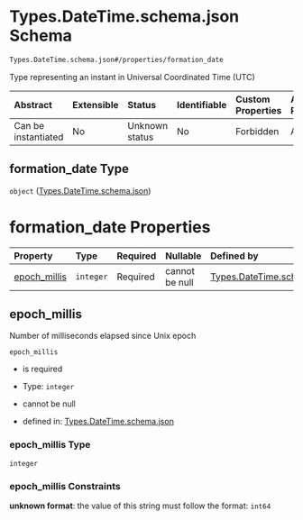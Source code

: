 # Types.DateTime.schema.json Schema

```txt
Types.DateTime.schema.json#/properties/formation_date
```

Type representing an instant in Universal Coordinated Time (UTC)

| Abstract            | Extensible | Status         | Identifiable | Custom Properties | Additional Properties | Access Restrictions | Defined In                                                                  |
| :------------------ | :--------- | :------------- | :----------- | :---------------- | :-------------------- | :------------------ | :-------------------------------------------------------------------------- |
| Can be instantiated | No         | Unknown status | No           | Forbidden         | Allowed               | none                | [Issuer.schema.json*](../objects/Issuer.schema.json "open original schema") |

## formation_date Type

`object` ([Types.DateTime.schema.json](issuer-properties-typesdatetimeschemajson.md))

# formation_date Properties

| Property                      | Type      | Required | Nullable       | Defined by                                                                                                              |
| :---------------------------- | :-------- | :------- | :------------- | :---------------------------------------------------------------------------------------------------------------------- |
| [epoch_millis](#epoch_millis) | `integer` | Required | cannot be null | [Types.DateTime.schema.json](datetime-properties-epoch_millis.md "Types.DateTime.schema.json#/properties/epoch_millis") |

## epoch_millis

Number of milliseconds elapsed since Unix epoch

`epoch_millis`

*   is required

*   Type: `integer`

*   cannot be null

*   defined in: [Types.DateTime.schema.json](datetime-properties-epoch_millis.md "Types.DateTime.schema.json#/properties/epoch_millis")

### epoch_millis Type

`integer`

### epoch_millis Constraints

**unknown format**: the value of this string must follow the format: `int64`
